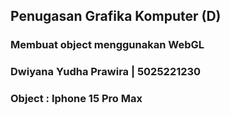 ## Penugasan Grafika Komputer (D)

### Membuat object menggunakan WebGL

### Dwiyana Yudha Prawira | 5025221230

### Object : Iphone 15 Pro Max


